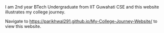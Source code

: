 I am 2nd year BTech Undergraduate from IIT Guwahati CSE and this website illustrates my college journey.

Navigate to https://parikhwal291.github.io/My-College-Journey-Website/ to view this website.
